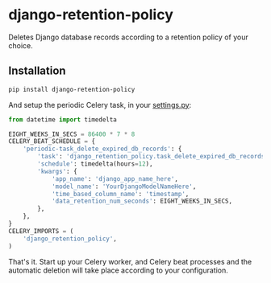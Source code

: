 # django-retention-policy

Deletes Django database records according to a retention policy of your choice.

## Installation

```bash
pip install django-retention-policy
```

And setup the periodic Celery task, in your [settings.py](https://docs.djangoproject.com/en/4.1/ref/settings/):

```python
from datetime import timedelta

EIGHT_WEEKS_IN_SECS = 86400 * 7 * 8
CELERY_BEAT_SCHEDULE = {
    'periodic-task_delete_expired_db_records': {
        'task': 'django_retention_policy.task_delete_expired_db_records',
        'schedule': timedelta(hours=12),
        'kwargs': {
            'app_name': 'django_app_name_here',
            'model_name': 'YourDjangoModelNameHere',
            'time_based_column_name': 'timestamp',
            'data_retention_num_seconds': EIGHT_WEEKS_IN_SECS,
        },
    },
}
CELERY_IMPORTS = (
    'django_retention_policy',
)
```

That's it. Start up your Celery worker, and Celery beat processes and the automatic deletion will take place according to your configuration.
